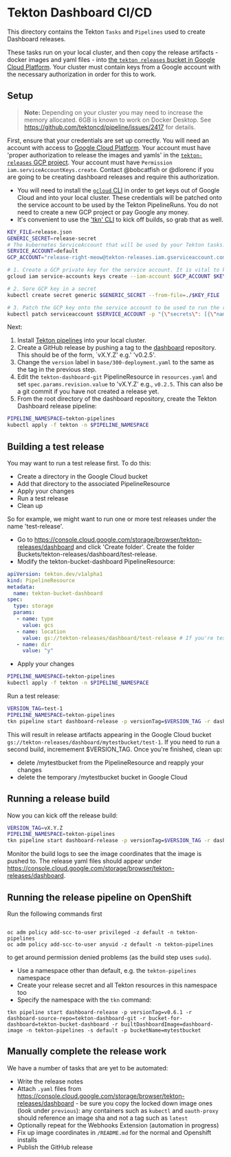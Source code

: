# Tekton Dashboard CI/CD

This directory contains the Tekton `Tasks` and `Pipelines` used to create Dashboard releases.

These tasks run on your local cluster, and then copy the release artifacts - docker images and yaml files - into [the `tekton releases` bucket in Google Cloud Platform](https://console.cloud.google.com/storage/browser/tekton-releases/dashboard). Your cluster must contain keys from a Google account with the necessary authorization in order for this to work.

## Setup

> **Note:** 
> Depending on your cluster you may need to increase the memory allocated. 6GB is known to work on Docker Desktop.
> See https://github.com/tektoncd/pipeline/issues/2417 for details.

First, ensure that your credentials are set up correctly. You will need an account with access to [Google Cloud Platform](https://console.cloud.google.com). Your account must have 'proper authorization to release the images and yamls' in the [`tekton-releases` GCP project](https://github.com/tektoncd/plumbing#prow). Your account must have `Permission iam.serviceAccountKeys.create`. Contact @bobcatfish or @dlorenc if you are going to be creating dashboard releases and require this authorization.

- You will need to install the [`gcloud` CLI](https://cloud.google.com/sdk/gcloud/) in order to get keys out of Google Cloud and into your local cluster. These credentials will be patched onto the service account to be used by the Tekton PipelineRuns. You do not need to create a new GCP project or pay Google any money.
- It's convenient to use the ['tkn' CLI](https://github.com/tektoncd/cli) to kick off builds, so grab that as well.

```bash
KEY_FILE=release.json
GENERIC_SECRET=release-secret
# The kubernetes ServiceAccount that will be used by your Tekton tasks. 'default' is the default. It should already exist.
SERVICE_ACCOUNT=default
GCP_ACCOUNT="release-right-meow@tekton-releases.iam.gserviceaccount.com"

# 1. Create a GCP private key for the service account. It is vital to keep a copy safe since there is a limit of ten keys in total.
gcloud iam service-accounts keys create --iam-account $GCP_ACCOUNT $KEY_FILE

# 2. Sore GCP key in a secret
kubectl create secret generic $GENERIC_SECRET --from-file=./$KEY_FILE

# 3. Patch the GCP key onto the service account to be used to run the release pipeline.
kubectl patch serviceaccount $SERVICE_ACCOUNT -p "{\"secrets\": [{\"name\": \"$GENERIC_SECRET\"}]}"
```

Next:

1. Install [Tekton pipelines](https://github.com/tektoncd/pipeline) into your local cluster.
1. Create a GitHub release by pushing a tag to the [dashboard](https://github.com/tektoncd/dashboard) repository. This should be of the form, `vX.Y.Z' e.g.' 'v0.2.5'.
1. Change the `version` label in `base/300-deployment.yaml` to the same as the tag in the previous step.
1. Edit the `tekton-dashboard-git` PipelineResource in `resources.yaml` and set `spec.params.revision.value` to 'vX.Y.Z' e.g., `v0.2.5`. This can also be a git commit if you have not created a release yet.
1. From the root directory of the dashboard repository, create the Tekton Dashboard release pipeline:

```bash
PIPELINE_NAMESPACE=tekton-pipelines
kubectl apply -f tekton -n $PIPELINE_NAMESPACE
```

## Building a test release

You may want to run a test release first. To do this:

- Create a directory in the Google Cloud bucket
- Add that directory to the associated PipelineResource
- Apply your changes
- Run a test release
- Clean up

So for example, we might want to run one or more test releases under the name 'test-release'. 

- Go to https://console.cloud.google.com/storage/browser/tekton-releases/dashboard and click 'Create folder'. Create the folder Buckets/tekton-releases/dashboard/test-release.
- Modify the tekton-bucket-dashboard PipelineResource:

```yaml
apiVersion: tekton.dev/v1alpha1
kind: PipelineResource
metadata:
  name: tekton-bucket-dashboard
spec:
  type: storage
  params:
   - name: type
     value: gcs
   - name: location
     value: gs://tekton-releases/dashboard/test-release # If you're testing use your bucket name here instead of test-release
   - name: dir
     value: "y"
```

- Apply your changes

```bash
PIPELINE_NAMESPACE=tekton-pipelines
kubectl apply -f tekton -n $PIPELINE_NAMESPACE
```

Run a test release:

```bash
VERSION_TAG=test-1
PIPELINE_NAMESPACE=tekton-pipelines
tkn pipeline start dashboard-release -p versionTag=$VERSION_TAG -r dashboard-source-repo=tekton-dashboard-git -r bucket-for-dashboard=tekton-bucket-dashboard -r builtDashboardImage=dashboard-image -n $PIPELINE_NAMESPACE -s $SERVICE_ACCOUNT -p bucketName=mytestbucket
```

This will result in release artifacts appearing in the Google Cloud bucket `gs://tekton-releases/dashboard/mytestbucket/test-1`. If you need to run a second build, incremement $VERSION_TAG. Once you're finished, clean up:

- delete /mytestbucket from the PipelineResource and reapply your changes
- delete the temporary /mytestbucket bucket in Google Cloud

## Running a release build

Now you can kick off the release build:

```bash
VERSION_TAG=vX.Y.Z
PIPELINE_NAMESPACE=tekton-pipelines
tkn pipeline start dashboard-release -p versionTag=$VERSION_TAG -r dashboard-source-repo=tekton-dashboard-git -r bucket-for-dashboard=tekton-bucket-dashboard -r builtDashboardImage=dashboard-image -n $PIPELINE_NAMESPACE -s $SERVICE_ACCOUNT -p bucketName=latest
```

Monitor the build logs to see the image coordinates that the image is pushed to. The release yaml files should appear under https://console.cloud.google.com/storage/browser/tekton-releases/dashboard.

## Running the release pipeline on OpenShift

Run the following commands first

```

oc adm policy add-scc-to-user privileged -z default -n tekton-pipelines
oc adm policy add-scc-to-user anyuid -z default -n tekton-pipelines
```

to get around permission denied problems (as the build step uses `sudo`).

- Use a namespace other than default, e.g. the `tekton-pipelines` namespace
- Create your release secret and all Tekton resources in this namespace too
- Specify the namespace with the `tkn` command:

```
tkn pipeline start dashboard-release -p versionTag=v0.6.1 -r dashboard-source-repo=tekton-dashboard-git -r bucket-for-dashboard=tekton-bucket-dashboard -r builtDashboardImage=dashboard-image -n tekton-pipelines -s default -p bucketName=mytestbucket
```

## Manually complete the release work

We have a number of tasks that are yet to be automated:

- Write the release notes
- Attach `.yaml` files from https://console.cloud.google.com/storage/browser/tekton-releases/dashboard - be sure you copy the locked down image ones (look under `previous`): any containers such as `kubectl` and `oauth-proxy` should reference an image sha and not a tag such as `latest`
- Optionally repeat for the Webhooks Extension (automation in progress)
- Fix up image coordinates in `/README.md` for the normal and Openshift installs
- Publish the GitHub release
